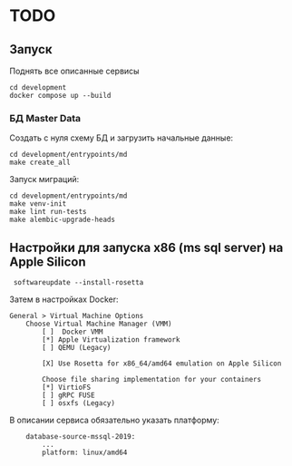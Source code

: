 
# TODO

## Запуск

Поднять все описанные сервисы
```
cd development
docker compose up --build
```


### БД Master Data


Создать с нуля схему БД и загрузить начальные данные:
```
cd development/entrypoints/md
make create_all

```


Запуск миграций:
```
cd development/entrypoints/md
make venv-init
make lint run-tests
make alembic-upgrade-heads
```



## Настройки для запуска x86 (ms sql server) на Apple Silicon

```
 softwareupdate --install-rosetta
```

Затем в настройках Docker:

```
General > Virtual Machine Options
    Choose Virtual Machine Manager (VMM)
        [ ]  Docker VMM
        [*] Apple Virtualization framework
        [ ] QEMU (Legacy)
        
        [X] Use Rosetta for x86_64/amd64 emulation on Apple Silicon
        
        Choose file sharing implementation for your containers
        [*] VirtioFS
        [ ] gRPC FUSE
        [ ] osxfs (Legacy)
```

В описании сервиса обязательно указать платформу:
```
    database-source-mssql-2019:
        ...
        platform: linux/amd64
```

